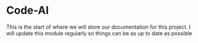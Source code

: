 # Code-AI
This is the start of where we will store our documentation for this project. I will update this module regularly so things can be as up to date as possible
